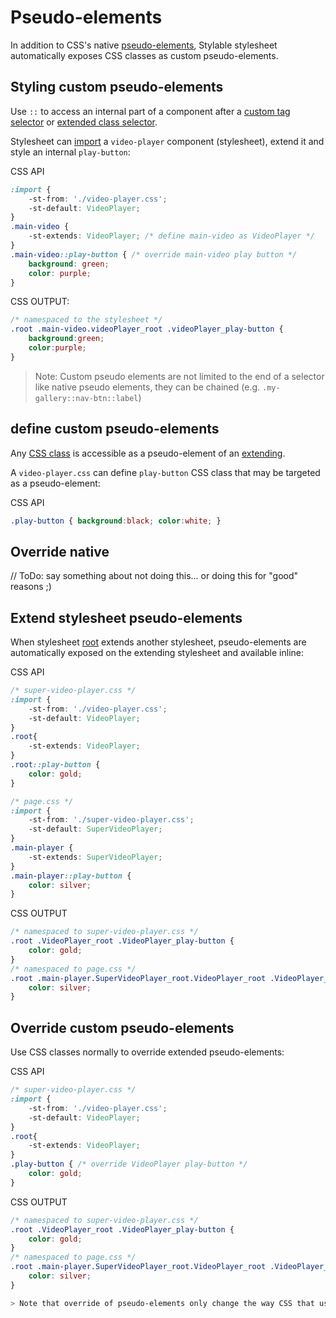 
# Pseudo-elements

In addition to CSS's native [pseudo-elements](https://developer.mozilla.org/en/docs/Web/CSS/Pseudo-elements), Stylable stylesheet automatically exposes CSS classes as custom pseudo-elements.

## Styling custom pseudo-elements

Use `::` to access an internal part of a component after a [custom tag selector](./tag-selectors.md#custom-element) or [extended class selector](./extend-stylesheet.md).

Stylesheet can [import](./imports.md) a `video-player` component (stylesheet), extend it and style an internal `play-button`:

CSS API
```css
:import {
    -st-from: './video-player.css';
    -st-default: VideoPlayer;
}
.main-video {
    -st-extends: VideoPlayer; /* define main-video as VideoPlayer */
}
.main-video::play-button { /* override main-video play button */
    background: green;
    color: purple;
}
```

CSS OUTPUT:
```css
/* namespaced to the stylesheet */
.root .main-video.videoPlayer_root .videoPlayer_play-button {
    background:green;
    color:purple;
}
```

> Note: Custom pseudo elements are not limited to the end of a selector like native pseudo elements, they can be chained (e.g. `.my-gallery::nav-btn::label`)

## define custom pseudo-elements

Any [CSS class](./class-selectors.md) is accessible as a pseudo-element of an [extending](./extend-stylesheet).

A `video-player.css` can define `play-button` CSS class that may be targeted as a pseudo-element:

CSS API
```css
.play-button { background:black; color:white; }
```

## Override native

// ToDo: say something about not doing this... or doing this for "good" reasons ;)

## Extend stylesheet pseudo-elements

When stylesheet [root](./root.md) extends another stylesheet, pseudo-elements are automatically exposed on the extending stylesheet and available inline:

CSS API
```css
/* super-video-player.css */
:import {
    -st-from: './video-player.css';
    -st-default: VideoPlayer;
}
.root{
    -st-extends: VideoPlayer;
}
.root::play-button {
    color: gold;
}
```

```css
/* page.css */
:import {
    -st-from: './super-video-player.css';
    -st-default: SuperVideoPlayer;
}
.main-player {
    -st-extends: SuperVideoPlayer;
}
.main-player::play-button {
    color: silver;
}
```

CSS OUTPUT
```css
/* namespaced to super-video-player.css */
.root .VideoPlayer_root .VideoPlayer_play-button {
    color: gold;
}
/* namespaced to page.css */
.root .main-player.SuperVideoPlayer_root.VideoPlayer_root .VideoPlayer_play-button {
    color: silver;
}
```

## Override custom pseudo-elements

Use CSS classes normally to override extended pseudo-elements:

CSS API
```css
/* super-video-player.css */
:import {
    -st-from: './video-player.css';
    -st-default: VideoPlayer;
}
.root{
    -st-extends: VideoPlayer;
}
.play-button { /* override VideoPlayer play-button */
    color: gold;
}
```

CSS OUTPUT
```css
/* namespaced to super-video-player.css */
.root .VideoPlayer_root .VideoPlayer_play-button {
    color: gold;
}
/* namespaced to page.css */
.root .main-player.SuperVideoPlayer_root.VideoPlayer_root .VideoPlayer_play-button {
    color: silver;
}

> Note that override of pseudo-elements only change the way CSS that use the stylesheet target those pseudo-elements. It does not change the extended component view output.



